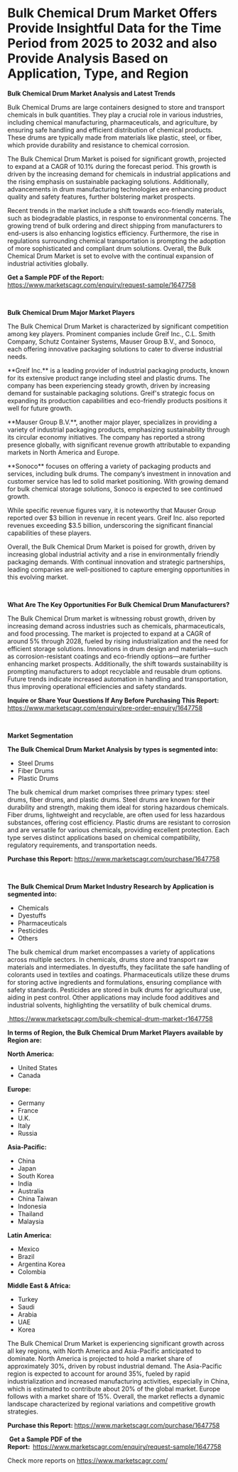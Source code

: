 <p><h1>Bulk Chemical Drum Market Offers Provide Insightful Data for the Time Period from 2025 to 2032 and also Provide Analysis Based on Application, Type, and Region</h1></p><p><strong>Bulk Chemical Drum Market Analysis and Latest Trends</strong></p>
<p><p>Bulk Chemical Drums are large containers designed to store and transport chemicals in bulk quantities. They play a crucial role in various industries, including chemical manufacturing, pharmaceuticals, and agriculture, by ensuring safe handling and efficient distribution of chemical products. These drums are typically made from materials like plastic, steel, or fiber, which provide durability and resistance to chemical corrosion.</p><p>The Bulk Chemical Drum Market is poised for significant growth, projected to expand at a CAGR of 10.1% during the forecast period. This growth is driven by the increasing demand for chemicals in industrial applications and the rising emphasis on sustainable packaging solutions. Additionally, advancements in drum manufacturing technologies are enhancing product quality and safety features, further bolstering market prospects.</p><p>Recent trends in the market include a shift towards eco-friendly materials, such as biodegradable plastics, in response to environmental concerns. The growing trend of bulk ordering and direct shipping from manufacturers to end-users is also enhancing logistics efficiency. Furthermore, the rise in regulations surrounding chemical transportation is prompting the adoption of more sophisticated and compliant drum solutions. Overall, the Bulk Chemical Drum Market is set to evolve with the continual expansion of industrial activities globally.</p></p>
<p><strong>Get a Sample PDF of the Report:&nbsp;</strong> <a href="https://www.marketscagr.com/enquiry/request-sample/1647758?utm_campaign=3575&utm_medium=2&utm_source=Github&utm_content=ia&utm_term=29032025&utm_id=bulk-chemical-drum">https://www.marketscagr.com/enquiry/request-sample/1647758</a></p>
<p>&nbsp;</p>
<p><strong>Bulk Chemical Drum Major Market Players</strong></p>
<p><p>The Bulk Chemical Drum Market is characterized by significant competition among key players. Prominent companies include Greif Inc., C.L. Smith Company, Schutz Container Systems, Mauser Group B.V., and Sonoco, each offering innovative packaging solutions to cater to diverse industrial needs.</p><p>**Greif Inc.** is a leading provider of industrial packaging products, known for its extensive product range including steel and plastic drums. The company has been experiencing steady growth, driven by increasing demand for sustainable packaging solutions. Greif's strategic focus on expanding its production capabilities and eco-friendly products positions it well for future growth.</p><p>**Mauser Group B.V.**, another major player, specializes in providing a variety of industrial packaging products, emphasizing sustainability through its circular economy initiatives. The company has reported a strong presence globally, with significant revenue growth attributable to expanding markets in North America and Europe.</p><p>**Sonoco** focuses on offering a variety of packaging products and services, including bulk drums. The company’s investment in innovation and customer service has led to solid market positioning. With growing demand for bulk chemical storage solutions, Sonoco is expected to see continued growth.</p><p>While specific revenue figures vary, it is noteworthy that Mauser Group reported over $3 billion in revenue in recent years. Greif Inc. also reported revenues exceeding $3.5 billion, underscoring the significant financial capabilities of these players.</p><p>Overall, the Bulk Chemical Drum Market is poised for growth, driven by increasing global industrial activity and a rise in environmentally friendly packaging demands. With continual innovation and strategic partnerships, leading companies are well-positioned to capture emerging opportunities in this evolving market.</p></p>
<p>&nbsp;</p>
<p><strong>What Are The Key Opportunities For Bulk Chemical Drum Manufacturers?</strong></p>
<p><p>The Bulk Chemical Drum market is witnessing robust growth, driven by increasing demand across industries such as chemicals, pharmaceuticals, and food processing. The market is projected to expand at a CAGR of around 5% through 2028, fueled by rising industrialization and the need for efficient storage solutions. Innovations in drum design and materials—such as corrosion-resistant coatings and eco-friendly options—are further enhancing market prospects. Additionally, the shift towards sustainability is prompting manufacturers to adopt recyclable and reusable drum options. Future trends indicate increased automation in handling and transportation, thus improving operational efficiencies and safety standards.</p></p>
<p><strong>Inquire or Share Your Questions If Any Before Purchasing This Report:</strong> <a href="https://www.marketscagr.com/enquiry/pre-order-enquiry/1647758?utm_campaign=3575&utm_medium=2&utm_source=Github&utm_content=ia&utm_term=29032025&utm_id=bulk-chemical-drum">https://www.marketscagr.com/enquiry/pre-order-enquiry/1647758</a></p>
<p>&nbsp;</p>
<p><strong>Market Segmentation</strong></p>
<p><strong>The Bulk Chemical Drum Market Analysis by types is segmented into:</strong></p>
<p><ul><li>Steel Drums</li><li>Fiber Drums</li><li>Plastic Drums</li></ul></p>
<p><p>The bulk chemical drum market comprises three primary types: steel drums, fiber drums, and plastic drums. Steel drums are known for their durability and strength, making them ideal for storing hazardous chemicals. Fiber drums, lightweight and recyclable, are often used for less hazardous substances, offering cost efficiency. Plastic drums are resistant to corrosion and are versatile for various chemicals, providing excellent protection. Each type serves distinct applications based on chemical compatibility, regulatory requirements, and transportation needs.</p></p>
<p><strong>Purchase this Report:&nbsp;</strong><a href="https://www.marketscagr.com/purchase/1647758?utm_campaign=3575&utm_medium=2&utm_source=Github&utm_content=ia&utm_term=29032025&utm_id=bulk-chemical-drum">https://www.marketscagr.com/purchase/1647758</a></p>
<p>&nbsp;</p>
<p><strong>The Bulk Chemical Drum Market Industry Research by Application is segmented into:</strong></p>
<p><ul><li>Chemicals</li><li>Dyestuffs</li><li>Pharmaceuticals</li><li>Pesticides</li><li>Others</li></ul></p>
<p><p>The bulk chemical drum market encompasses a variety of applications across multiple sectors. In chemicals, drums store and transport raw materials and intermediates. In dyestuffs, they facilitate the safe handling of colorants used in textiles and coatings. Pharmaceuticals utilize these drums for storing active ingredients and formulations, ensuring compliance with safety standards. Pesticides are stored in bulk drums for agricultural use, aiding in pest control. Other applications may include food additives and industrial solvents, highlighting the versatility of bulk chemical drums.</p></p>
<p><a href="https://www.marketscagr.com/bulk-chemical-drum-market-r1647758?utm_campaign=3575&utm_medium=2&utm_source=Github&utm_content=ia&utm_term=29032025&utm_id=bulk-chemical-drum">&nbsp;https://www.marketscagr.com/bulk-chemical-drum-market-r1647758</a></p>
<p><strong>In terms of Region, the Bulk Chemical Drum Market Players available by Region are:</strong></p>
<p>
    <p> <strong> North America: </strong>
        <ul>
            <li>United States</li>
            <li>Canada</li>
        </ul>
        </p> 
    <p> <strong> Europe: </strong>
        <ul>
            <li>Germany</li>
            <li>France</li>
            <li>U.K.</li>
            <li>Italy</li>
            <li>Russia</li>
        </ul>
        </p> 
    <p> <strong> Asia-Pacific: </strong>
        <ul>
            <li>China</li>
            <li>Japan</li>
            <li>South Korea</li>
            <li>India</li>
            <li>Australia</li>
            <li>China Taiwan</li>
            <li>Indonesia</li>
            <li>Thailand</li>
            <li>Malaysia</li>
        </ul>
        </p> 
    <p> <strong> Latin America: </strong>
        <ul>
            <li>Mexico</li>
            <li>Brazil</li>
            <li>Argentina Korea</li>
            <li>Colombia</li>
        </ul>
        </p> 
    <p> <strong> Middle East & Africa: </strong>
        <ul>
            <li>Turkey</li>
            <li>Saudi</li>
            <li>Arabia</li>
            <li>UAE</li>
            <li>Korea</li>
        </ul>
    </p>
    </p>
<p><p>The Bulk Chemical Drum Market is experiencing significant growth across all key regions, with North America and Asia-Pacific anticipated to dominate. North America is projected to hold a market share of approximately 30%, driven by robust industrial demand. The Asia-Pacific region is expected to account for around 35%, fueled by rapid industrialization and increased manufacturing activities, especially in China, which is estimated to contribute about 20% of the global market. Europe follows with a market share of 15%. Overall, the market reflects a dynamic landscape characterized by regional variations and competitive growth strategies.</p></p>
<p><strong>Purchase this Report: </strong><a href="https://www.marketscagr.com/purchase/1647758?utm_campaign=3575&utm_medium=2&utm_source=Github&utm_content=ia&utm_term=29032025&utm_id=bulk-chemical-drum">https://www.marketscagr.com/purchase/1647758</a></p>
<p>&nbsp;<strong>Get a Sample PDF of the Report:&nbsp;&nbsp;</strong><a href="https://www.marketscagr.com/enquiry/request-sample/1647758?utm_campaign=3575&utm_medium=2&utm_source=Github&utm_content=ia&utm_term=29032025&utm_id=bulk-chemical-drum">https://www.marketscagr.com/enquiry/request-sample/1647758</a></p>
<p><strong></strong></p>
<p>Check more reports on <a href="https://www.marketscagr.com/?utm_campaign=3575&utm_medium=2&utm_source=Github&utm_content=ia&utm_term=29032025&utm_id=bulk-chemical-drum">https://www.marketscagr.com/</a></p>